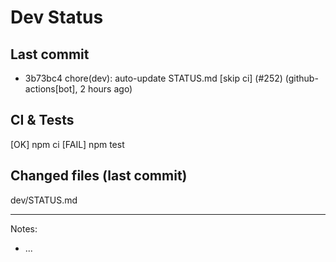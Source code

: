 # Dev Status

## Last commit
- 3b73bc4 chore(dev): auto-update STATUS.md [skip ci] (#252) (github-actions[bot], 2 hours ago)
## CI & Tests
[OK] npm ci
[FAIL] npm test

## Changed files (last commit)
dev/STATUS.md

---
Notes:
- ...
